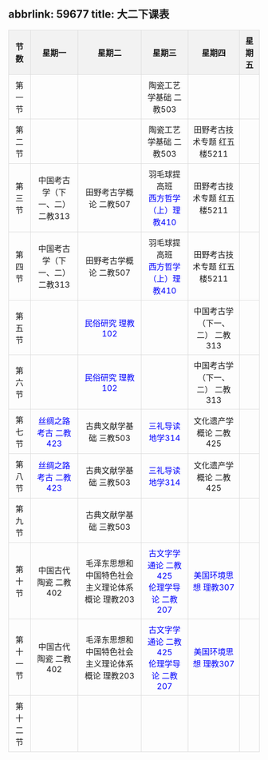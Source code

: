 abbrlink: 59677
title: 大二下课表
---
<style>
table {
  width: 100%;
  border-collapse: collapse;
}

th, td {
  border: 1px solid #ddd;
  padding: 8px;
  text-align: center;
}

th {
  background-color: #f2f2f2;
}

.vst {
color: blue;
}
</style>

| 节数     | 星期一                                        | 星期二                                           | 星期三                                                       | 星期四                                        | 星期五 |
| -------- | --------------------------------------------- | ------------------------------------------------ | ------------------------------------------------------------ | --------------------------------------------- | ------ |
| 第一节   |                                               |                                                  | 陶瓷工艺学基础 二教503                                       |                                               |        |
| 第二节   |                                               |                                                  | 陶瓷工艺学基础 二教503                                       | 田野考古技术专题 红五楼5211                   |        |
| 第三节   | 中国考古学（下一、二） 二教313                | 田野考古学概论 二教507                           | 羽毛球提高班<br><span  class="vst">西方哲学（上）理教410</span> | 田野考古技术专题 红五楼5211                   |        |
| 第四节   | 中国考古学（下一、二） 二教313                | 田野考古学概论 二教507                           | 羽毛球提高班<br><span  class="vst">西方哲学（上）理教410</span> | 田野考古技术专题 红五楼5211                   |        |
| 第五节   |                                               | <span class="vst">民俗研究  理教102</span>       |                                                              | 中国考古学（下一、二） 二教313                |        |
| 第六节   |                                               | <span class="vst">民俗研究  理教102</span>       |                                                              | 中国考古学（下一、二） 二教313                |        |
| 第七节   | <span class="vst">丝绸之路考古 二教423</span> | 古典文献学基础 三教503                           | <span class="vst">三礼导读 地学314</span>                    | 文化遗产学概论 二教425                        |        |
| 第八节   | <span class="vst">丝绸之路考古 二教423</span> | 古典文献学基础 三教503                           | <span class="vst">三礼导读 地学314</span>                    | 文化遗产学概论 二教425                        |        |
| 第九节   |                                               | 古典文献学基础 三教503                           |                                                              |                                               |        |
| 第十节   | 中国古代陶瓷 二教402                          | 毛泽东思想和中国特色社会主义理论体系概论 理教203 | <span  class="vst">古文字学通论 二教425<br>伦理学导论 二教207</span> | <span class="vst">美国环境思想 理教307</span> |        |
| 第十一节 | 中国古代陶瓷 二教402                          | 毛泽东思想和中国特色社会主义理论体系概论 理教203 | <span  class="vst">古文字学通论 二教425<br>伦理学导论 二教207</span> | <span class="vst">美国环境思想 理教307</span> |        |
| 第十二节 |                                               |                                                  |                                                              |                                               |        |